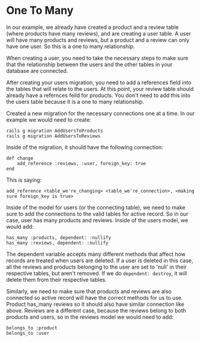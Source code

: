 # One To Many

In our example, we already have created a product and a review table (where products have many reviews), and are creating a user table. A user will have many products and reviews, but a product and a review can only have one user. So this is a one to many relationship.

When creating a user, you need to take the necessary steps to make sure that the relationship between the users and the other tables in your database are connected.

After creating your users migration, you need to add a references field into the tables that will relate to the users. At this point, your review table should already have a refernces feild for products. You don't need to add this into the users table because it is a one to many relationship.

Created a new migration for the necessary connections one at a time. In our example we would need to create:

    rails g migration AddUsersToProducts
    rails g migration AddUsersToReviews

Inside of the migration, it should have the following connection:

    def change
        add_reference :reviews, :user, foreign_key: true
    end

This is saying:

    add_reference <table_we're_changing> <table_we're_connection>, <making sure foreign_key is true>

Inside of the model for users (or the connecting table), we need to make sure to add the connections to the valid tables for active record. So in our case, user has many products and reviews. Inside of the users model, we would add:

    has_many :products, dependent: :nullify
    has_many :reviews, dependent: :nullify

The dependent variable accepts many different methods that affect how records are treated when users are deleted. If a user is deleted in this case, all the reviews and products belonging to the user are set to 'null' in their respective tables, but aren't removed. If we do `dependent: destroy`, it will delete them from their respective tables.

Similarly, we need to make sure that products and reviews are also connected so active record will have the correct methods for us to use. Product has_many reviews so it should also have similar connection like above. Reviews are a different case, because the reviews belong to both products and users, so in the reviews model we would need to add:

    belongs_to :product
    belongs_to :user
